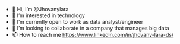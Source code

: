 - 👋 Hi, I’m @Jhovanylara
- 👀 I’m interested in technology
- 🌱 I’m currently open to work as data analyst/engineer
- 💞️ I’m looking to collaborate in a company that manages big data  
- 📫 How to reach me https://www.linkedin.com/in/jhovany-lara-ds/


<!---
Jhovanylara/Jhovanylara is a ✨ special ✨ repository because its `README.md` (this file) appears on your GitHub profile.
You can click the Preview link to take a look at your changes.
--->
